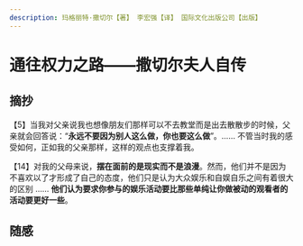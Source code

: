 ```yaml
---
description: 玛格丽特·撒切尔【著】 李宏强【译】 国际文化出版公司【出版】
---
```


# 通往权力之路——撒切尔夫人自传

## 摘抄

【5】当我对父亲说我也想像朋友们那样可以不去教堂而是出去散散步的时候，父亲就会回答说：“**永远不要因为别人这么做，你也要这么做**”。…… 不管当时我的感受如何，正如我的父亲那样，这样的观点也支撑着我。

【14】对我的父母来说，**摆在面前的是现实而不是浪漫**。然而，他们并不是因为不喜欢以了才形成了自己的态度，他们只是认为大众娱乐和自娱自乐之间有着很大的区别 …… **他们认为要求你参与的娱乐活动要比那些单纯让你做被动的观看者的活动要更好一些**。

## 随感

